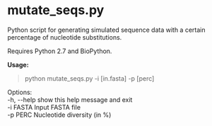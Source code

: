# mutate_seqs.py

Python script for generating simulated sequence data with a certain percentage of nucleotide substitutions. 

Requires Python 2.7 and BioPython.

<b>Usage:</b>
> python mutate_seqs.py -i [in.fasta] -p [perc]

Options:  
-h, --help	show this help message and exit  
-i FASTA		Input FASTA file  
-p PERC			Nucleotide diversity (in %)  
